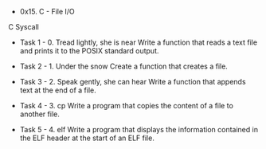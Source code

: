 * 0x15. C - File I/O

C Syscall

- Task 1 - 0. Tread lightly, she is near
           Write a function that reads a text file and prints it to the POSIX standard output.

- Task 2 - 1. Under the snow
           Create a function that creates a file.

- Task 3 - 2. Speak gently, she can hear
           Write a function that appends text at the end of a file.

- Task 4 - 3. cp
           Write a program that copies the content of a file to another file.

- Task 5 - 4. elf
           Write a program that displays the information contained in the ELF header at the start of an ELF file.